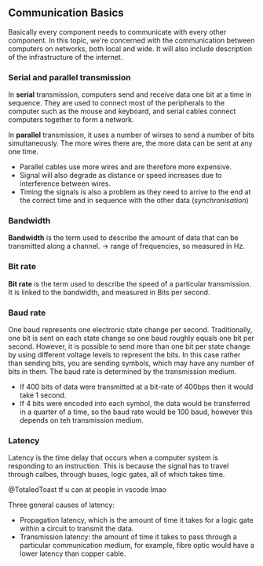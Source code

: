 ## Communication Basics

Basically every component needs to communicate with every other component. In this topic, we're concerned with the communication between computers on networks, both local and wide. It will also include description of the infrastructure of the internet.

### Serial and parallel transmission

In **serial** transmission, computers send and receive data one bit at a time in sequence. They are used to connect most of the peripherals to the computer such as the mouse and keyboard, and serial cables connect computers together to form a network.

In **parallel** transmission, it uses a number of wirses to send a number of bits simultaneously. The more wires there are, the more data can be sent at any one time. 

- Parallel cables use more wires and are therefore more expensive.
- Signal will also degrade as distance or speed increases due to interference between wires.
- Timing the signals is also a problem as they need to arrive to the end at the correct time and in sequence with the other data (*synchronisation*)

### Bandwidth

**Bandwidth** is the term used to describe the amount of data that can be transmitted along a channel. -> range of frequencies, so measured in Hz.

### Bit rate

**Bit rate** is the term used to describe the speed of a particular transmission. It is linked to the bandwidth, and measured in Bits per second.

### Baud rate

One baud represents one electronic state change per second. Traditionally, one bit is sent on each state change so one baud roughly equals one bit per second. However, it is possible to send more than one bit per state change by using different voltage levels to represent the bits. In this case rather than sending bits, you are sending symbols, which may have any number of bits in them. The baud rate is determined by the transmission medium.

- If 400 bits of data were transmitted at a bit-rate of 400bps then it would take 1 second.
- If 4 bits were encoded into each symbol, the data would be transferred in a quarter of a time, so the baud rate would be 100 baud, however this depends on teh transmission medium.

### Latency

Latency is the time delay that occurs when a computer system is responding to an instruction. This is because the signal has to travel through calbes, through buses, logic gates, all of which takes time.

@TotaledToast tf u can at people in vscode lmao

Three general causes of latency:
- Propagation latency, which is the amount of time it takes for a logic gate within a circuit to transmit the data.
- Transmission latency: the amount of time it takes to pass through a particular communication medium, for example, fibre optic would have a lower latency than copper cable.